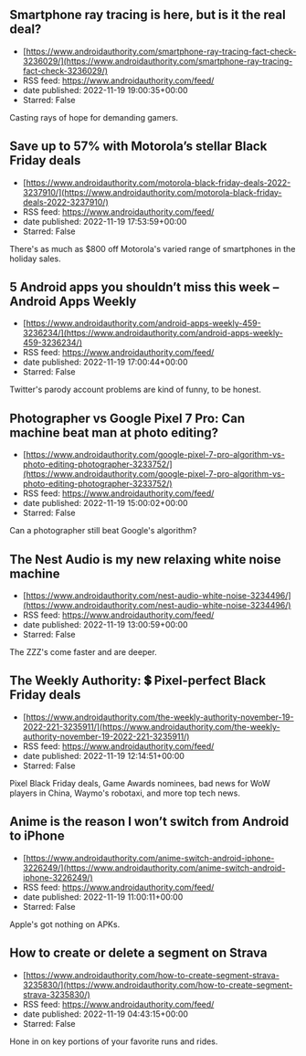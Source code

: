 ## Smartphone ray tracing is here, but is it the real deal?
 - [https://www.androidauthority.com/smartphone-ray-tracing-fact-check-3236029/](https://www.androidauthority.com/smartphone-ray-tracing-fact-check-3236029/)
 - RSS feed: https://www.androidauthority.com/feed/
 - date published: 2022-11-19 19:00:35+00:00
 - Starred: False

Casting rays of hope for demanding gamers.

## Save up to 57% with Motorola’s stellar Black Friday deals
 - [https://www.androidauthority.com/motorola-black-friday-deals-2022-3237910/](https://www.androidauthority.com/motorola-black-friday-deals-2022-3237910/)
 - RSS feed: https://www.androidauthority.com/feed/
 - date published: 2022-11-19 17:53:59+00:00
 - Starred: False

There's as much as $800 off Motorola's varied range of smartphones in the holiday sales.

## 5 Android apps you shouldn’t miss this week – Android Apps Weekly
 - [https://www.androidauthority.com/android-apps-weekly-459-3236234/](https://www.androidauthority.com/android-apps-weekly-459-3236234/)
 - RSS feed: https://www.androidauthority.com/feed/
 - date published: 2022-11-19 17:00:44+00:00
 - Starred: False

Twitter's parody account problems are kind of funny, to be honest.

## Photographer vs Google Pixel 7 Pro: Can machine beat man at photo editing?
 - [https://www.androidauthority.com/google-pixel-7-pro-algorithm-vs-photo-editing-photographer-3233752/](https://www.androidauthority.com/google-pixel-7-pro-algorithm-vs-photo-editing-photographer-3233752/)
 - RSS feed: https://www.androidauthority.com/feed/
 - date published: 2022-11-19 15:00:02+00:00
 - Starred: False

Can a photographer still beat Google's algorithm?

## The Nest Audio is my new relaxing white noise machine
 - [https://www.androidauthority.com/nest-audio-white-noise-3234496/](https://www.androidauthority.com/nest-audio-white-noise-3234496/)
 - RSS feed: https://www.androidauthority.com/feed/
 - date published: 2022-11-19 13:00:59+00:00
 - Starred: False

The ZZZ's come faster and are deeper.

## The Weekly Authority: 💲 Pixel-perfect Black Friday deals
 - [https://www.androidauthority.com/the-weekly-authority-november-19-2022-221-3235911/](https://www.androidauthority.com/the-weekly-authority-november-19-2022-221-3235911/)
 - RSS feed: https://www.androidauthority.com/feed/
 - date published: 2022-11-19 12:14:51+00:00
 - Starred: False

Pixel Black Friday deals, Game Awards nominees, bad news for WoW players in China, Waymo's robotaxi, and more top tech news.

## Anime is the reason I won’t switch from Android to iPhone
 - [https://www.androidauthority.com/anime-switch-android-iphone-3226249/](https://www.androidauthority.com/anime-switch-android-iphone-3226249/)
 - RSS feed: https://www.androidauthority.com/feed/
 - date published: 2022-11-19 11:00:11+00:00
 - Starred: False

Apple's got nothing on APKs.

## How to create or delete a segment on Strava
 - [https://www.androidauthority.com/how-to-create-segment-strava-3235830/](https://www.androidauthority.com/how-to-create-segment-strava-3235830/)
 - RSS feed: https://www.androidauthority.com/feed/
 - date published: 2022-11-19 04:43:15+00:00
 - Starred: False

Hone in on key portions of your favorite runs and rides.
